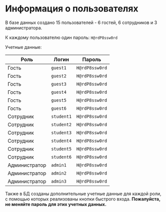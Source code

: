 # Информация о пользователях

В базе данных создано 15 пользователей - 6 гостей, 6 сотрудников и 3 администратора.

К каждому пользователю один пароль: `H@rdP8ssw0rd`

Учетные данные:

| Роль          | Логин      | Пароль         |
|---------------|------------|----------------|
| Гость         | `guest1`   | `H@rdP8ssw0rd` |
| Гость         | `guest2`   | `H@rdP8ssw0rd` |
| Гость         | `guest3`   | `H@rdP8ssw0rd` |
| Гость         | `guest4`   | `H@rdP8ssw0rd` |
| Гость         | `guest5`   | `H@rdP8ssw0rd` |
| Гость         | `guest6`   | `H@rdP8ssw0rd` |
| Сотрудник     | `student1` | `H@rdP8ssw0rd` |
| Сотрудник     | `student2` | `H@rdP8ssw0rd` |
| Сотрудник     | `student3` | `H@rdP8ssw0rd` |
| Сотрудник     | `student4` | `H@rdP8ssw0rd` |
| Сотрудник     | `student5` | `H@rdP8ssw0rd` |
| Сотрудник     | `student6` | `H@rdP8ssw0rd` |
| Администратор | `admin1`   | `H@rdP8ssw0rd` |
| Администратор | `admin2`   | `H@rdP8ssw0rd` |
| Администратор | `admin3`   | `H@rdP8ssw0rd` |

Также в БД созданы дополнительные учетные данные для каждой роли, с помощью которых реализованы кнопки быстрого входа.
**Пожалуйста, не меняйте пароль для этих учетных данных.**